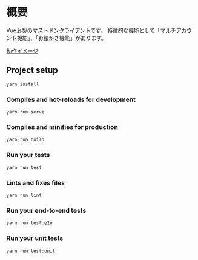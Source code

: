 # 概要

Vue.js製のマストドンクライアントです。 
特徴的な機能として「マルチアカウント機能」、「お絵かき機能」があります。

[動作イメージ](https://nagai-galaxy.com/screenshot/vuejs-ginga-mammoth.gif)

## Project setup
```
yarn install
```

### Compiles and hot-reloads for development
```
yarn run serve
```

### Compiles and minifies for production
```
yarn run build
```

### Run your tests
```
yarn run test
```

### Lints and fixes files
```
yarn run lint
```

### Run your end-to-end tests
```
yarn run test:e2e
```

### Run your unit tests
```
yarn run test:unit
```
